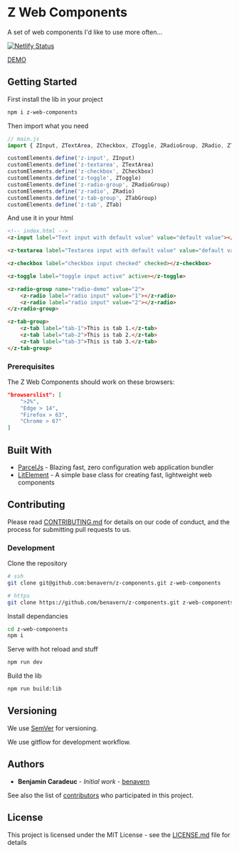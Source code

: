 # Z Web Components

A set of web components I'd like to use more often...

[![Netlify Status](https://api.netlify.com/api/v1/badges/e6df436a-46b8-4461-84f7-ff6c037e2634/deploy-status)](https://app.netlify.com/sites/z-web-components/deploys)

[DEMO](https://z-web-components.netlify.com/)

## Getting Started

First install the lib in your project

```bash
npm i z-web-components
```

Then import what you need

```js
// main.js
import { ZInput, ZTextArea, ZCheckbox, ZToggle, ZRadioGroup, ZRadio, ZTabGroup, ZTab } from "./z-web-components"

customElements.define('z-input', ZInput)
customElements.define('z-textarea', ZTextArea)
customElements.define('z-checkbox', ZCheckbox)
customElements.define('z-toggle', ZToggle)
customElements.define('z-radio-group', ZRadioGroup)
customElements.define('z-radio', ZRadio)
customElements.define('z-tab-group', ZTabGroup)
customElements.define('z-tab', ZTab)
```

And use it in your html

```html
<!-- index.html -->
<z-input label="Text input with default value" value="default value"></z-input>

<z-textarea label="Textarea input with default value" value="default value"></z-textarea>

<z-checkbox label="checkbox input checked" checked></z-checkbox>

<z-toggle label="toggle input active" active></z-toggle>

<z-radio-group name="radio-demo" value="2">
    <z-radio label="radio input" value="1"></z-radio>
    <z-radio label="radio input" value="2"></z-radio>
</z-radio-group>

<z-tab-group>
    <z-tab label="tab-1">This is tab 1.</z-tab>
    <z-tab label="tab-2">This is tab 2.</z-tab>
    <z-tab label="tab-3">This is tab 3.</z-tab>
</z-tab-group>
```

### Prerequisites

The Z Web Components should work on these browsers:

```json
"browserslist": [
    ">2%",
    "Edge > 14",
    "Firefox > 63",
    "Chrome > 67"
]
```

## Built With

* [ParcelJs](https://parceljs.org/) - Blazing fast, zero configuration web application bundler
* [LitElement](https://lit-element.polymer-project.org/) - A simple base class for creating fast, lightweight web components

## Contributing

Please read [CONTRIBUTING.md](CONTRIBUTING.md) for details on our code of conduct, and the process for submitting pull requests to us.

### Development

Clone the repository

```bash
# ssh
git clone git@github.com:benavern/z-components.git z-web-components

# https
git clone https://github.com/benavern/z-components.git z-web-components
```

Install dependancies

```bash
cd z-web-components
npm i
```

Serve with hot reload and stuff

```bash
npm run dev
```

Build the lib

```bash
npm run build:lib
```

## Versioning

We use [SemVer](http://semver.org/) for versioning.

We use gitflow for development workflow.

## Authors

* **Benjamin Caradeuc** - *Initial work* - [benavern](https://github.com/benavern)

See also the list of [contributors](https://github.com/benavern/z-components/contributors) who participated in this project.

## License

This project is licensed under the MIT License - see the [LICENSE.md](LICENSE.md) file for details
